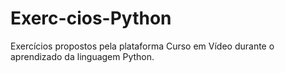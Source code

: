 # Exerc-cios-Python
Exercícios propostos pela plataforma Curso em Vídeo durante o aprendizado da linguagem Python.
